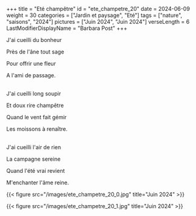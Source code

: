 +++
title = "Eté champêtre"
id = "ete_champetre_20"
date = 2024-06-09
weight = 30
categories = ["Jardin et paysage", "Eté"]
tags = ["nature", "saisons", "2024"]
pictures = ["Juin 2024", "Juin 2024"]
verseLength = 6
LastModifierDisplayName = "Barbara Post"
+++

J'ai cueilli du bonheur

Près de l'âne tout sage

Pour offrir une fleur

A l'ami de passage.

 \
J'ai cueilli long soupir

Et doux rire champêtre

Quand le vent fait gémir

Les moissons à renaître.

 \
J'ai cueilli l'air de rien

La campagne sereine

Quand l'été vrai revient

M'enchanter l'âme reine.

{{< figure src="/images/ete_champetre_20_0.jpg" title="Juin 2024" >}}

{{< figure src="/images/ete_champetre_20_1.jpg" title="Juin 2024" >}}
